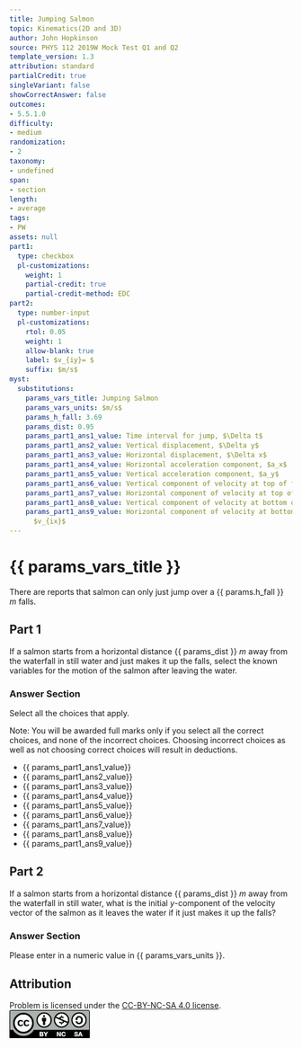 ```yaml
---
title: Jumping Salmon
topic: Kinematics(2D and 3D)
author: John Hopkinson
source: PHYS 112 2019W Mock Test Q1 and Q2
template_version: 1.3
attribution: standard
partialCredit: true
singleVariant: false
showCorrectAnswer: false
outcomes:
- 5.5.1.0
difficulty:
- medium
randomization:
- 2
taxonomy:
- undefined
span:
- section
length:
- average
tags:
- PW
assets: null
part1:
  type: checkbox
  pl-customizations:
    weight: 1
    partial-credit: true
    partial-credit-method: EDC
part2:
  type: number-input
  pl-customizations:
    rtol: 0.05
    weight: 1
    allow-blank: true
    label: $v_{iy}= $
    suffix: $m/s$
myst:
  substitutions:
    params_vars_title: Jumping Salmon
    params_vars_units: $m/s$
    params_h_fall: 3.69
    params_dist: 0.95
    params_part1_ans1_value: Time interval for jump, $\Delta t$
    params_part1_ans2_value: Vertical displacement, $\Delta y$
    params_part1_ans3_value: Horizontal displacement, $\Delta x$
    params_part1_ans4_value: Horizontal acceleration component, $a_x$
    params_part1_ans5_value: Vertical acceleration component, $a_y$
    params_part1_ans6_value: Vertical component of velocity at top of falls, $v_{fy}$
    params_part1_ans7_value: Horizontal component of velocity at top of falls, $v_{fx}$
    params_part1_ans8_value: Vertical component of velocity at bottom of falls, $v_{iy}$
    params_part1_ans9_value: Horizontal component of velocity at bottom of falls,
      $v_{ix}$
---
```

# {{ params_vars_title }}
There are reports that salmon can only just jump over a {{ params.h_fall }} $m$ falls.

## Part 1

If a salmon starts from a horizontal distance {{ params_dist }} $m$ away from the waterfall in still water and just makes it up the falls, select the known variables for the motion of the salmon after leaving the water.

### Answer Section

Select all the choices that apply.

Note: You will be awarded full marks only if you select all the correct choices, and none of the incorrect choices. Choosing incorrect choices as well as not choosing correct choices will result in deductions.

- {{ params_part1_ans1_value}}
- {{ params_part1_ans2_value}}
- {{ params_part1_ans3_value}}
- {{ params_part1_ans4_value}}
- {{ params_part1_ans5_value}}
- {{ params_part1_ans6_value}}
- {{ params_part1_ans7_value}}
- {{ params_part1_ans8_value}}
- {{ params_part1_ans9_value}}

## Part 2

If a salmon starts from a horizontal distance {{ params_dist }} $m$ away from the waterfall in still water, what is the initial $y$-component of the velocity vector of the salmon as it leaves the water if it just makes it up the falls?

### Answer Section

Please enter in a numeric value in {{ params_vars_units }}.

## Attribution

Problem is licensed under the [CC-BY-NC-SA 4.0 license](https://creativecommons.org/licenses/by-nc-sa/4.0/).<br> ![The Creative Commons 4.0 license requiring attribution-BY, non-commercial-NC, and share-alike-SA license.](https://raw.githubusercontent.com/firasm/bits/master/by-nc-sa.png)